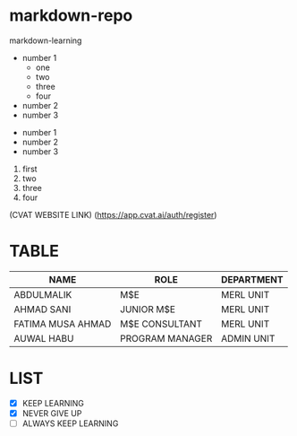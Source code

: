 # markdown-repo
markdown-learning
- number 1
  - one
  - two
  - three
  - four  
- number 2
- number 3

+ number 1
+ number 2
+ number 3

1. first
2. two
3. three
4. four

(CVAT WEBSITE LINK) (https://app.cvat.ai/auth/register)

# TABLE
| NAME | ROLE | DEPARTMENT |
|------|------|------------|
|ABDULMALIK |M$E|MERL UNIT|
|AHMAD SANI | JUNIOR M$E|MERL UNIT|
|FATIMA MUSA AHMAD |M$E CONSULTANT |MERL UNIT|
|AUWAL HABU |PROGRAM MANAGER|ADMIN UNIT|

# LIST
- [x] KEEP LEARNING
- [x] NEVER GIVE UP
- [ ] ALWAYS KEEP LEARNING
